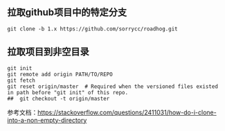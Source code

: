 ## 拉取github项目中的特定分支

```
git clone -b 1.x https://github.com/sorrycc/roadhog.git
```


##  拉取项目到非空目录

```
git init
git remote add origin PATH/TO/REPO
git fetch
git reset origin/master  # Required when the versioned files existed in path before "git init" of this repo.
##  git checkout -t origin/master
```

参考文档：https://stackoverflow.com/questions/2411031/how-do-i-clone-into-a-non-empty-directory